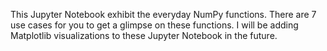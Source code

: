 This Jupyter Notebook exhibit the everyday NumPy functions. There are 7 use cases for you to get a glimpse on these functions.
I will be adding Matplotlib visualizations to these Jupyter Notebook in the future.
